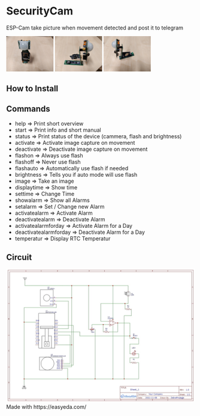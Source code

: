 # SecurityCam
ESP-Cam take picture when movement detected and post it to telegram

<img src="https://raw.githubusercontent.com/SiggiSigmann/SecurityCam/main/img/3.jpg" alt="3" title="3"  width="25%"/>
<img src="https://raw.githubusercontent.com/SiggiSigmann/SecurityCam/main/img/1.jpg" alt="1" title="1"  width="25%"/>
<img src="https://raw.githubusercontent.com/SiggiSigmann/SecurityCam/main/img/2.jpg" alt="2" title="2"  width="25%"/>

## How to Install
## Commands
* help => Print short overview
* start => Print info and short manual
* status => Print status of the device (cammera, flash and brightness)
* activate => Activate image capture on movement
* deactivate => Deactivate image capture on movement
* flashon => Always use flash
* flashoff => Never use flash
* flashauto => Automatically use flash if needed
* brightness => Tells you if auto mode will use flash
* image => Take an image
* displaytime => Show time
* settime =>  Change Time
* showalarm => Show all Alarms
* setalarm => Set / Change new Alarm
* activatealarm => Activate Alarm
* deactivatealarm => Deactivate Alarm
* activatealarmforday => Activate Alarm for a Day
* deactivatealarmforday => Deactivate Alarm for a Day
* temperatur => Display RTC Temperatur
## Circuit
<img src="https://raw.githubusercontent.com/SiggiSigmann/SecurityCam/main/img/circuit.jpg" alt="Circuit" title="Circuit" />
Made with https://easyeda.com/